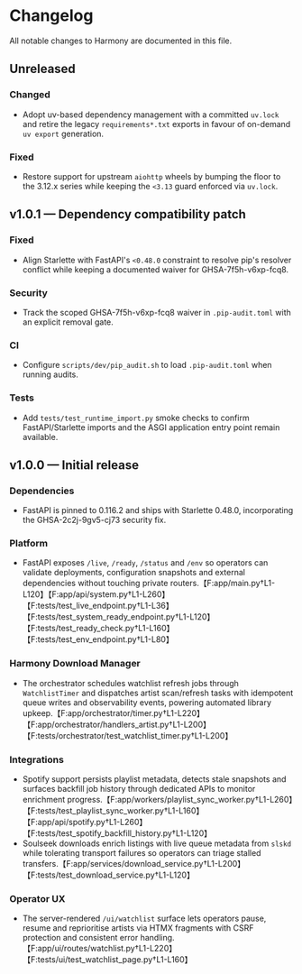 # Changelog

All notable changes to Harmony are documented in this file.

## Unreleased

### Changed
- Adopt uv-based dependency management with a committed `uv.lock` and retire the
  legacy `requirements*.txt` exports in favour of on-demand `uv export` generation.

### Fixed
- Restore support for upstream `aiohttp` wheels by bumping the floor to the 3.12.x
  series while keeping the `<3.13` guard enforced via `uv.lock`.

## v1.0.1 — Dependency compatibility patch

### Fixed
- Align Starlette with FastAPI's `<0.48.0` constraint to resolve pip's resolver conflict while
  keeping a documented waiver for GHSA-7f5h-v6xp-fcq8.

### Security
- Track the scoped GHSA-7f5h-v6xp-fcq8 waiver in `.pip-audit.toml` with an explicit removal gate.

### CI
- Configure `scripts/dev/pip_audit.sh` to load `.pip-audit.toml` when running audits.

### Tests
- Add `tests/test_runtime_import.py` smoke checks to confirm FastAPI/Starlette imports and the
  ASGI application entry point remain available.

## v1.0.0 — Initial release

### Dependencies
- FastAPI is pinned to 0.116.2 and ships with Starlette 0.48.0, incorporating the
  GHSA-2c2j-9gv5-cj73 security fix.

### Platform
- FastAPI exposes `/live`, `/ready`, `/status` and `/env` so operators can validate deployments, configuration snapshots and external dependencies without touching private routers.【F:app/main.py†L1-L120】【F:app/api/system.py†L1-L260】【F:tests/test_live_endpoint.py†L1-L36】【F:tests/test_system_ready_endpoint.py†L1-L120】【F:tests/test_ready_check.py†L1-L160】【F:tests/test_env_endpoint.py†L1-L80】

### Harmony Download Manager
- The orchestrator schedules watchlist refresh jobs through `WatchlistTimer` and dispatches artist scan/refresh tasks with idempotent queue writes and observability events, powering automated library upkeep.【F:app/orchestrator/timer.py†L1-L220】【F:app/orchestrator/handlers_artist.py†L1-L200】【F:tests/orchestrator/test_watchlist_timer.py†L1-L200】

### Integrations
- Spotify support persists playlist metadata, detects stale snapshots and surfaces backfill job history through dedicated APIs to monitor enrichment progress.【F:app/workers/playlist_sync_worker.py†L1-L260】【F:tests/test_playlist_sync_worker.py†L1-L160】【F:app/api/spotify.py†L1-L260】【F:tests/test_spotify_backfill_history.py†L1-L120】
- Soulseek downloads enrich listings with live queue metadata from `slskd` while tolerating transport failures so operators can triage stalled transfers.【F:app/services/download_service.py†L1-L200】【F:tests/test_download_service.py†L1-L120】

### Operator UX
- The server-rendered `/ui/watchlist` surface lets operators pause, resume and reprioritise artists via HTMX fragments with CSRF protection and consistent error handling.【F:app/ui/routes/watchlist.py†L1-L220】【F:tests/ui/test_watchlist_page.py†L1-L160】
